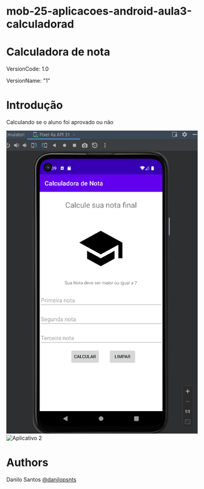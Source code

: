 # mob-25-aplicacoes-android-aula3-calculadorad

# Calculadora de nota
VersionCode: 1.0

VersionName: "1"

# Introdução
Calculando se o aluno foi aprovado ou não

![Aplicativo 1](readme_img/v1.png)
![Aplicativo 2](readme_img/v2.png)


# Authors

Danilo Santos
[@danilopsnts](https://www.linkedin.com/in/danilopsnts/)